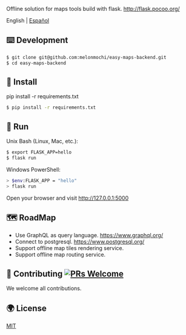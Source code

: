 Offline solution for maps tools build with flask. http://flask.pocoo.org/

English | [Español](./README-es_ES.md)

## ⌨️ Development

```bash
$ git clone git@github.com:melonmochi/easy-maps-backend.git
$ cd easy-maps-backend
```

## 🏈 Install
pip install -r requirements.txt
```bash
$ pip install -r requirements.txt
```
## 🏃 Run

Unix Bash (Linux, Mac, etc.):
```bash
$ export FLASK_APP=hello
$ flask run
```
Windows PowerShell:
```bash
> $env:FLASK_APP = "hello"
> flask run
```

Open your browser and visit http://127.0.0.1:5000

## 🗺️ RoadMap
- Use GraphQL as query language. https://www.graphql.org/
- Connect to postgresql. https://www.postgresql.org/
- Support offline map tiles rendering service.
- Support offline map routing service.

## 🤝 Contributing [![PRs Welcome](https://img.shields.io/badge/PRs-welcome-brightgreen.svg?style=flat-square)](http://makeapullrequest.com)

We welcome all contributions.

## 🌍 License

[MIT](https://github.com/melonmochi/easy-maps-backend/blob/master/LICENSE)